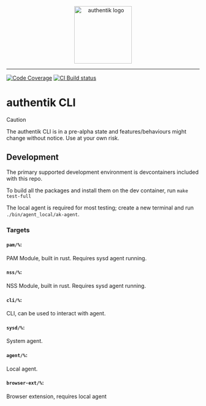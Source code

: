 <p align="center">
    <img src="https://goauthentik.io/img/icon_top_brand_colour.svg" height="150" alt="authentik logo">
</p>

---

[![Code Coverage](https://img.shields.io/codecov/c/gh/goauthentik/cli?style=for-the-badge)](https://codecov.io/gh/goauthentik/cli)
[![CI Build status](https://img.shields.io/github/actions/workflow/status/goauthentik/cli/test.yml?branch=main&style=for-the-badge)](https://github.com/goauthentik/cli/actions)

# authentik CLI

> [!CAUTION]
> The authentik CLI is in a pre-alpha state and features/behaviours might change without notice. Use at your own risk.

## Development

The primary supported development environment is devcontainers included with this repo.

To build all the packages and install them on the dev container, run `make test-full`

The local agent is required for most testing; create a new terminal and run `./bin/agent_local/ak-agent`.

### Targets

#### `pam/%`:

PAM Module, built in rust. Requires sysd agent running.

#### `nss/%`:

NSS Module, built in rust. Requires sysd agent running.

#### `cli/%`:

CLI, can be used to interact with agent.

#### `sysd/%`:

System agent.

#### `agent/%`:

Local agent.

#### `browser-ext/%`:

Browser extension, requires local agent
